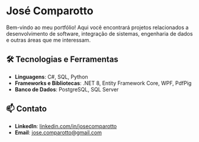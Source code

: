 # José Comparotto

Bem-vindo ao meu portfólio! Aqui você encontrará projetos relacionados a desenvolvimento de software, integração de sistemas, engenharia de dados e outras áreas que me interessam.

## 🛠 Tecnologias e Ferramentas

- **Linguagens**: C#, SQL, Python  
- **Frameworks e Bibliotecas**: .NET 8, Entity Framework Core, WPF, PdfPig  
- **Banco de Dados**: PostgreSQL, SQL Server  

## 📫 Contato

- **LinkedIn**: [linkedin.com/in/josecomparotto](https://linkedin.com/in/josecomparotto)  
- **Email**: jose.comparotto@gmail.com
